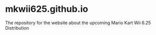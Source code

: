 # mkwii625.github.io
The repository for the website about the upcoming Mario Kart Wii 6.25 Distribution
